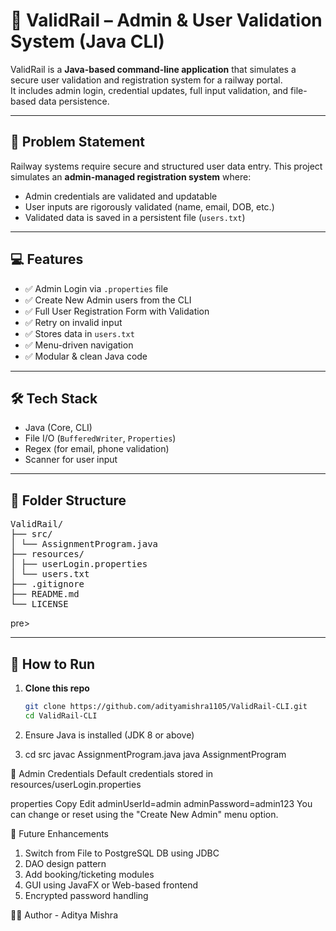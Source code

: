 # 🚆 ValidRail – Admin & User Validation System (Java CLI)

ValidRail is a **Java-based command-line application** that simulates a secure user validation and registration system for a railway portal.  
It includes admin login, credential updates, full input validation, and file-based data persistence.

---

## 🧠 Problem Statement

Railway systems require secure and structured user data entry. This project simulates an **admin-managed registration system** where:
- Admin credentials are validated and updatable
- User inputs are rigorously validated (name, email, DOB, etc.)
- Validated data is saved in a persistent file (`users.txt`)

---

## 💻 Features

- ✅ Admin Login via `.properties` file  
- ✅ Create New Admin users from the CLI  
- ✅ Full User Registration Form with Validation  
- ✅ Retry on invalid input  
- ✅ Stores data in `users.txt`  
- ✅ Menu-driven navigation  
- ✅ Modular & clean Java code

---

## 🛠️ Tech Stack

- Java (Core, CLI)
- File I/O (`BufferedWriter`, `Properties`)
- Regex (for email, phone validation)
- Scanner for user input

---

## 📁 Folder Structure
<pre>
ValidRail/
├── src/
│ └── AssignmentProgram.java
├── resources/
│ ├── userLogin.properties
│ └── users.txt
├── .gitignore
├── README.md
└── LICENSE
</pre>pre>


---

## 🚀 How to Run

1. **Clone this repo**
   ```bash
   git clone https://github.com/adityamishra1105/ValidRail-CLI.git
   cd ValidRail-CLI

2. Ensure Java is installed (JDK 8 or above)

3. cd src
javac AssignmentProgram.java
java AssignmentProgram




🔐 Admin Credentials
Default credentials stored in resources/userLogin.properties

properties
Copy
Edit
adminUserId=admin
adminPassword=admin123
You can change or reset using the "Create New Admin" menu option.


📌 Future Enhancements
1. Switch from File to PostgreSQL DB using JDBC
2. DAO design pattern
3. Add booking/ticketing modules
4. GUI using JavaFX or Web-based frontend
5. Encrypted password handling

🧑‍💻 Author -
Aditya Mishra



